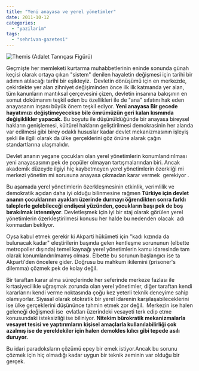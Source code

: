 ```yaml
---
title: "Yeni anayasa ve yerel yönetimler"
date: 2011-10-12
categories: 
  - "yazilarim"
tags: 
  - "sehrivan-gazetesi"
---
```


![](/images/themis.jpg "Themis (Adalet Tanrıçası Figürü)")

Geçmişte her memleketi kurtarma muhabbetlerinin eninde sonunda günah keçisi olarak ortaya çıkan "sistem" denilen hayaletin değişmesi için tarihi bir adımın atılacağı tarihi bir eşikteyiz.  Devletin dönüşümü için en merkezde, çekirdekte yer alan zihniyet değişiminden önce ilk ilk katmanda yer alan, tüm kanunların mantıksal çerçevesini çizen, devletin insanına bakışının en somut dokümanını teşkil eden bu özellikleri ile de "ana" sıfatını hak eden anayasanın inşası büyük önem teşkil ediyor. **Yeni anayasa Bir gecede hayatımızı değiştimeyecekse bile ömrümüzün geri kalan kısmında değişiklikler yapacak.** Bu boyutu ile düşünüldüğünde bir anayasa bireysel hakların genişlemesi, kültürel hakların geliştirilmesi demokrasinin her alanda var edilmesi gibi birey odaklı hususlar kadar devlet mekanizmasının işleyiş şekli ile ilgili olarak da ülke gerçeklerini göz önüne alarak çağın standartlarına ulaşmalıdır.

Devlet ananın yegane çocukları olan yerel yönetimlerin konumlandırılması yeni anayasasının pek de popüler olmayan tartışmalarından biri. Ancak akademik düzeyde ilgiyi hiç kaybetmeyen yerel yönetimlerin özerkliği mi merkezi yönetim mi sorusuna anayasa çıkmadan karar vermek  gerekiyor .

Bu aşamada yerel yönetimlerin özerkleşmesinin etkinlik, verimlilik ve demokratik açıdan daha iyi olduğu bilinmesine rağmen **Türkiye için devlet ananın çocuklarının ayakları üzerinde durmayı öğrendikten sonra farklı taleplerle gelebileceği endişesi yüzünden, çocukların başı pek de boş bırakılmak istenmiyor**. Devletleşmek için iyi bir staj olarak görülen yerel yönetimlerin özerkleştirilmesi konusu her halde bu nedenden olacak  adı konmadan bekliyor.

Oysa kabul etmek gerekir ki Akparti hükümeti için "kadı kızında da bulunacak kadar" eleştirilerin başında gelen kentleşme sorununun (elbette metropoller dışında) temel kaynağı yerel yönetimlerin kamu idaresinde tam olarak konumlandırılmamış olması. Elbette bu sorunun başlangıcı ise ta Akparti'den öncelere gider. Doğrusu bu mahkum ikilemini (prisoner's dilemma) çözmek pek de kolay değil.

Bir taraftan karar alma süreçlerinde her seferinde merkeze fazlası ile kırtasiyecilikle uğraşmak zorunda olan yerel yönetimler, diğer taraftan kendi kararlarını kendi verme noktasında çoğu kez yeterli teknik deneyime sahip olamıyorlar. Siyasal olarak otokratik bir yerel idarenin karşılaşabileceklerini ise ülke gerçeklerini düşününce tahmin etmek zor değil.  Merkezin ise halen geleneği değişmedi ise  evlatları üzerindeki vesayeti terk edip etme konusundaki isteksizliği ise biliniyor. **Nitekim bürokratik mekanizmalarla vesayet tesisi ve yaptırımların kişisel amaçlarla kullanılabilirliği çok azalmış ise de yereldekiler için halen demokles kılıcı gibi tepede asılı duruyor.**

Bu idari paradoksların çözümü epey bir emek istiyor.Ancak bu sorunu çözmek için hiç olmadığı kadar uygun bir teknik zeminin var olduğu bir gerçek.
